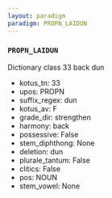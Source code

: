 ```yaml
---
layout: paradigm
paradigm: PROPN_LAIDUN
---
```

### ` PROPN_LAIDUN `

Dictionary class 33 back dun
* kotus_tn: 33
* upos: PROPN
* suffix_regex: dun
* kotus_av: F
* grade_dir: strengthen
* harmony: back
* possessive: False
* stem_diphthong: None
* deletion: dun
* plurale_tantum: False
* clitics: False
* pos: NOUN
* stem_vowel: None
